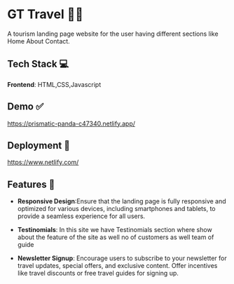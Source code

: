 
# GT Travel 🌱🌱

A tourism landing page website for the user having different sections like Home About Contact.



## Tech Stack  💻
**Frontend**: HTML,CSS,Javascript


## Demo ✅
 https://prismatic-panda-c47340.netlify.app/


## Deployment 📖
https://www.netlify.com/


## Features  🚀

- **Responsive Design**:Ensure that the landing page is fully responsive and optimized for various devices, including smartphones and tablets, to provide a seamless experience for all users.

- **Testinomials**: In this site we have Testinomials section where show about the feature of the site as well no of customers as well team of guide

- **Newsletter Signup**: Encourage users to subscribe to your newsletter for travel updates, special offers, and exclusive content. Offer incentives like travel discounts or free travel guides for signing up.

